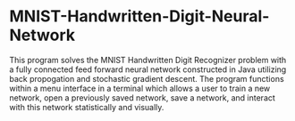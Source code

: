 # MNIST-Handwritten-Digit-Neural-Network

This program solves the MNIST Handwritten Digit Recognizer problem with a fully connected feed forward neural network
constructed in Java utilizing back propogation and stochastic gradient descent. The program functions within a menu
interface in a terminal which allows a user to train a new network, open a previously saved network, save a network,
and interact with this network statistically and visually.
